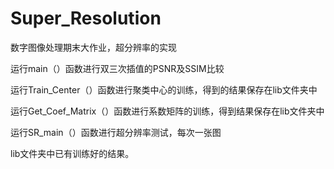 # Super_Resolution
数字图像处理期末大作业，超分辨率的实现



运行main（）函数进行双三次插值的PSNR及SSIM比较

运行Train_Center（）函数进行聚类中心的训练，得到的结果保存在lib文件夹中

运行Get_Coef_Matrix（）函数进行系数矩阵的训练，得到结果保存在lib文件夹中

运行SR_main（）函数进行超分辨率测试，每次一张图


lib文件夹中已有训练好的结果。
